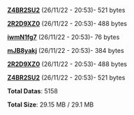 [**Z4BR2SU2**](/data/Z4BR2SU2.txt) (26/11/22 - 20:53)- 521 bytes

[**2R2D9XZ0**](/data/2R2D9XZ0.txt) (26/11/22 - 20:53)- 488 bytes

[**iwmN1fg7**](/data/iwmN1fg7.txt) (26/11/22 - 20:53)- 76 bytes

[**mJB8yakj**](/data/mJB8yakj.txt) (26/11/22 - 20:53)- 384 bytes

[**2R2D9XZ0**](/data/2R2D9XZ0.txt) (26/11/22 - 20:53)- 488 bytes

[**Z4BR2SU2**](/data/Z4BR2SU2.txt) (26/11/22 - 20:53)- 521 bytes

**Total Datas**: 5158

**Total Size**: 29.15 MB / 29.1 MB